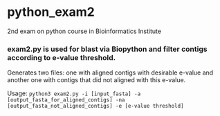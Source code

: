 # python_exam2
2nd exam on python course in Bioinformatics Institute

### exam2.py is used for blast via Biopython and filter contigs according to e-value threshold. 

Generates two files: one with aligned contigs with desirable e-value and another one with contigs that did not aligned with this e-value.

Usage:
``` python3 exam2.py -i [input_fasta] -a [output_fasta_for_aligned_contigs] -na [output_fasta_not_aligned_contigs] -e [e-value threshold] ```
